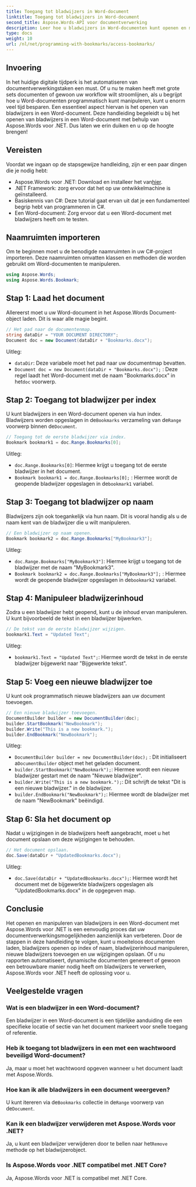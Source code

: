 ```yaml
---
title: Toegang tot bladwijzers in Word-document
linktitle: Toegang tot bladwijzers in Word-document
second_title: Aspose.Words-API voor documentverwerking
description: Leer hoe u bladwijzers in Word-documenten kunt openen en manipuleren met Aspose.Words voor .NET met deze gedetailleerde, stapsgewijze handleiding.
type: docs
weight: 10
url: /nl/net/programming-with-bookmarks/access-bookmarks/
---
```

## Invoering

In het huidige digitale tijdperk is het automatiseren van documentverwerkingstaken een must. Of u nu te maken heeft met grote sets documenten of gewoon uw workflow wilt stroomlijnen, als u begrijpt hoe u Word-documenten programmatisch kunt manipuleren, kunt u enorm veel tijd besparen. Een essentieel aspect hiervan is het openen van bladwijzers in een Word-document. Deze handleiding begeleidt u bij het openen van bladwijzers in een Word-document met behulp van Aspose.Words voor .NET. Dus laten we erin duiken en u op de hoogte brengen!

## Vereisten

Voordat we ingaan op de stapsgewijze handleiding, zijn er een paar dingen die je nodig hebt:

-  Aspose.Words voor .NET: Download en installeer het van[hier](https://releases.aspose.com/words/net/).
- .NET Framework: zorg ervoor dat het op uw ontwikkelmachine is geïnstalleerd.
- Basiskennis van C#: Deze tutorial gaat ervan uit dat je een fundamenteel begrip hebt van programmeren in C#.
- Een Word-document: Zorg ervoor dat u een Word-document met bladwijzers heeft om te testen.

## Naamruimten importeren

Om te beginnen moet u de benodigde naamruimten in uw C#-project importeren. Deze naamruimten omvatten klassen en methoden die worden gebruikt om Word-documenten te manipuleren.

```csharp
using Aspose.Words;
using Aspose.Words.Bookmark;
```

## Stap 1: Laad het document

Allereerst moet u uw Word-document in het Aspose.Words Document-object laden. Dit is waar alle magie begint.

```csharp
// Het pad naar de documentenmap.
string dataDir = "YOUR DOCUMENT DIRECTORY";
Document doc = new Document(dataDir + "Bookmarks.docx");
```

Uitleg:
- `dataDir`: Deze variabele moet het pad naar uw documentmap bevatten.
- `Document doc = new Document(dataDir + "Bookmarks.docx");` : Deze regel laadt het Word-document met de naam "Bookmarks.docx" in het`doc` voorwerp.

## Stap 2: Toegang tot bladwijzer per index

 U kunt bladwijzers in een Word-document openen via hun index. Bladwijzers worden opgeslagen in de`Bookmarks` verzameling van de`Range` voorwerp binnen de`Document`.

```csharp
// Toegang tot de eerste bladwijzer via index.
Bookmark bookmark1 = doc.Range.Bookmarks[0];
```

Uitleg:
- `doc.Range.Bookmarks[0]`: Hiermee krijgt u toegang tot de eerste bladwijzer in het document.
- `Bookmark bookmark1 = doc.Range.Bookmarks[0];` : Hiermee wordt de geopende bladwijzer opgeslagen in de`bookmark1` variabel.

## Stap 3: Toegang tot bladwijzer op naam

Bladwijzers zijn ook toegankelijk via hun naam. Dit is vooral handig als u de naam kent van de bladwijzer die u wilt manipuleren.

```csharp
// Een bladwijzer op naam openen.
Bookmark bookmark2 = doc.Range.Bookmarks["MyBookmark3"];
```

Uitleg:
- `doc.Range.Bookmarks["MyBookmark3"]`: Hiermee krijgt u toegang tot de bladwijzer met de naam "MyBookmark3".
- `Bookmark bookmark2 = doc.Range.Bookmarks["MyBookmark3"];` : Hiermee wordt de geopende bladwijzer opgeslagen in de`bookmark2` variabel.

## Stap 4: Manipuleer bladwijzerinhoud

Zodra u een bladwijzer hebt geopend, kunt u de inhoud ervan manipuleren. U kunt bijvoorbeeld de tekst in een bladwijzer bijwerken.

```csharp
// De tekst van de eerste bladwijzer wijzigen.
bookmark1.Text = "Updated Text";
```

Uitleg:
- `bookmark1.Text = "Updated Text";`: Hiermee wordt de tekst in de eerste bladwijzer bijgewerkt naar "Bijgewerkte tekst".

## Stap 5: Voeg een nieuwe bladwijzer toe

U kunt ook programmatisch nieuwe bladwijzers aan uw document toevoegen.

```csharp
// Een nieuwe bladwijzer toevoegen.
DocumentBuilder builder = new DocumentBuilder(doc);
builder.StartBookmark("NewBookmark");
builder.Write("This is a new bookmark.");
builder.EndBookmark("NewBookmark");
```

Uitleg:
- `DocumentBuilder builder = new DocumentBuilder(doc);` : Dit initialiseert a`DocumentBuilder` object met het geladen document.
- `builder.StartBookmark("NewBookmark");`: Hiermee wordt een nieuwe bladwijzer gestart met de naam "Nieuwe bladwijzer".
- `builder.Write("This is a new bookmark.");`: Dit schrijft de tekst "Dit is een nieuwe bladwijzer." in de bladwijzer.
- `builder.EndBookmark("NewBookmark");`: Hiermee wordt de bladwijzer met de naam "NewBookmark" beëindigd.

## Stap 6: Sla het document op

Nadat u wijzigingen in de bladwijzers heeft aangebracht, moet u het document opslaan om deze wijzigingen te behouden.

```csharp
// Het document opslaan.
doc.Save(dataDir + "UpdatedBookmarks.docx");
```

Uitleg:
- `doc.Save(dataDir + "UpdatedBookmarks.docx");`: Hiermee wordt het document met de bijgewerkte bladwijzers opgeslagen als "UpdatedBookmarks.docx" in de opgegeven map.

## Conclusie

Het openen en manipuleren van bladwijzers in een Word-document met Aspose.Words voor .NET is een eenvoudig proces dat uw documentverwerkingsmogelijkheden aanzienlijk kan verbeteren. Door de stappen in deze handleiding te volgen, kunt u moeiteloos documenten laden, bladwijzers openen op index of naam, bladwijzerinhoud manipuleren, nieuwe bladwijzers toevoegen en uw wijzigingen opslaan. Of u nu rapporten automatiseert, dynamische documenten genereert of gewoon een betrouwbare manier nodig heeft om bladwijzers te verwerken, Aspose.Words voor .NET heeft de oplossing voor u.

## Veelgestelde vragen

### Wat is een bladwijzer in een Word-document?
Een bladwijzer in een Word-document is een tijdelijke aanduiding die een specifieke locatie of sectie van het document markeert voor snelle toegang of referentie.

### Heb ik toegang tot bladwijzers in een met een wachtwoord beveiligd Word-document?
Ja, maar u moet het wachtwoord opgeven wanneer u het document laadt met Aspose.Words.

### Hoe kan ik alle bladwijzers in een document weergeven?
 U kunt itereren via de`Bookmarks` collectie in de`Range` voorwerp van de`Document`.

### Kan ik een bladwijzer verwijderen met Aspose.Words voor .NET?
 Ja, u kunt een bladwijzer verwijderen door te bellen naar het`Remove` methode op het bladwijzerobject.

### Is Aspose.Words voor .NET compatibel met .NET Core?
Ja, Aspose.Words voor .NET is compatibel met .NET Core.
